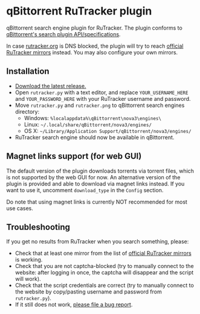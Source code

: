 # qBittorrent RuTracker plugin

qBittorrent search engine plugin for RuTracker.
The plugin conforms to [qBittorrent's search plugin API/specifications](https://github.com/qbittorrent/search-plugins/wiki/How-to-write-a-search-plugin).

In case [rutracker.org](https://rutracker.org) is DNS blocked, the plugin will try to reach [official RuTracker mirrors](http://rutracker.wiki/%D0%A7%D1%82%D0%BE_%D0%B4%D0%B5%D0%BB%D0%B0%D1%82%D1%8C,_%D0%B5%D1%81%D0%BB%D0%B8_%D0%B2%D0%B0%D0%BC_%D0%B7%D0%B0%D0%B1%D0%BB%D0%BE%D0%BA%D0%B8%D1%80%D0%BE%D0%B2%D0%B0%D0%BD_%D0%B4%D0%BE%D1%81%D1%82%D1%83%D0%BF_%D0%BD%D0%B0_rutracker.org#.D0.97.D0.B5.D1.80.D0.BA.D0.B0.D0.BB.D0.B0_rutracker.org) instead.
You may also configure your own mirrors.

## Installation

- [Download the latest release.](https://github.com/nbusseneau/qBittorrent-RuTracker-plugin/releases/latest)
- Open `rutracker.py` with a text editor, and replace `YOUR_USERNAME_HERE` and `YOUR_PASSWORD_HERE` with your RuTracker username and password.
- Move `rutracker.py` and `rutracker.png` to qBittorrent search engines directory:
  - Windows: `%localappdata%\qBittorrent\nova3\engines\`
  - Linux: `~/.local/share/qBittorrent/nova3/engines/`
  - OS X: `~/Library/Application Support/qBittorrent/nova3/engines/`
- RuTracker search engine should now be available in qBittorrent.

## Magnet links support (for web GUI)

The default version of the plugin downloads torrents via torrent files, which is not supported by the web GUI for now.
An alternative version of the plugin is provided and able to download via magnet links instead.
If you want to use it, uncomment `download_type` in the `Config` section.

Do note that using magnet links is currently NOT recommended for most use cases.

## Troubleshooting

If you get no results from RuTracker when you search something, please:

- Check that at least one mirror from the list of [official RuTracker mirrors](http://rutracker.wiki/%D0%A7%D1%82%D0%BE_%D0%B4%D0%B5%D0%BB%D0%B0%D1%82%D1%8C,_%D0%B5%D1%81%D0%BB%D0%B8_%D0%B2%D0%B0%D0%BC_%D0%B7%D0%B0%D0%B1%D0%BB%D0%BE%D0%BA%D0%B8%D1%80%D0%BE%D0%B2%D0%B0%D0%BD_%D0%B4%D0%BE%D1%81%D1%82%D1%83%D0%BF_%D0%BD%D0%B0_rutracker.org#.D0.97.D0.B5.D1.80.D0.BA.D0.B0.D0.BB.D0.B0_rutracker.org) is working.
- Check that you are not captcha-blocked (try to manually connect to the website: after logging in once, the captcha will disappear and the script will work).
- Check that the script credentials are correct (try to manually connect to the website by copy/pasting username and password from `rutracker.py`).
- If it still does not work, [please file a bug report](https://github.com/nbusseneau/qBittorrent-RuTracker-plugin/issues/new/choose).
